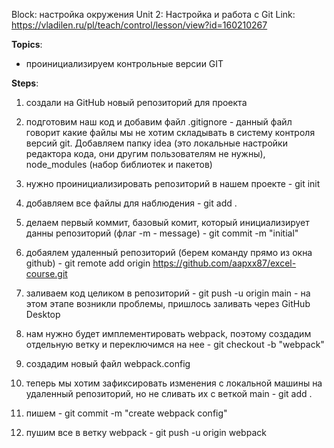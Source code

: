 Block: настройка окружения
Unit 2: Настройка и работа с Git
Link: https://vladilen.ru/pl/teach/control/lesson/view?id=160210267

__Topics__:
- проинициализируем контрольные версии GIT


__Steps__:
1) создали на GitHub новый репозиторий для проекта 
2) подготовим наш код и добавим файл .gitignore - данный файл говорит какие файлы мы не хотим складывать в систему контроля версий git. Добавляем папку idea  (это локальные настройки редактора кода, они другим пользователям не нужны), node_modules (набор библиотек и пакетов)
3) нужно проинициализировать репозиторий в нашем проекте - git init
4) добавляем все файлы для наблюдения - git add .
5) делаем первый коммит, базовый комит, который инициализирует данны репозиторий (флаг -m - message) - git commit -m "initial"
6) добаялем удаленный репозиторий (берем команду прямо из окна github) - git remote add origin https://github.com/aapxx87/excel-course.git
7) заливаем код целиком в репозиторий - git push -u origin main - на этом этапе возникли проблемы, пришлось заливать через GitHub Desktop

8) нам нужно будет имплементировать webpack, поэтому создадим отдельную ветку и переключимся на нее - git checkout -b "webpack"
9) создадим новый файл webpack.config
10) теперь мы хотим зафиксировать изменения с локальной машины на удаленный репозиторий, но не сливать их с веткой main - git add .
11) пишем - git commit -m "create webpack config"
12) пушим все в ветку webpack - git push -u origin webpack